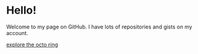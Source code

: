 # Hello!
Welcome to my page on GitHub. I have lots of repositories and gists on my account.

<a href="https://octo-ring.com/p/webdev03/random">explore the octo ring</a>